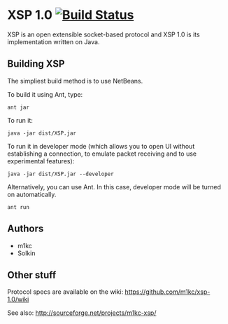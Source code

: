 # XSP 1.0 [![Build Status](https://secure.travis-ci.org/m1kc/xsp-1.0.png?branch=master)](http://travis-ci.org/m1kc/xsp-1.0)

XSP is an open extensible socket-based protocol and XSP 1.0 is its implementation written on Java.

## Building XSP

The simpliest build method is to use NetBeans.

To build it using Ant, type:

    ant jar

To run it:

    java -jar dist/XSP.jar
    
To run it in developer mode (which allows you to open UI without establishing a connection, to emulate packet receiving and to use experimental features):

    java -jar dist/XSP.jar --developer
    
Alternatively, you can use Ant. In this case, developer mode will be turned on automatically.
    
    ant run

## Authors

* m1kc
* Solkin

## Other stuff

Protocol specs are available on the wiki:
https://github.com/m1kc/xsp-1.0/wiki

See also:
http://sourceforge.net/projects/m1kc-xsp/

